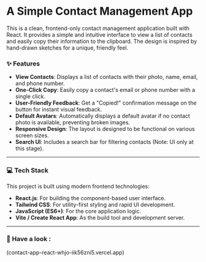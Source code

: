 #  A Simple Contact Management App

This is a clean, frontend-only contact management application built with React. It provides a simple and intuitive interface to view a list of contacts and easily copy their information to the clipboard. The design is inspired by hand-drawn sketches for a unique, friendly feel.



### ✨ Features

- **View Contacts**: Displays a list of contacts with their photo, name, email, and phone number.
- **One-Click Copy**: Easily copy a contact's email or phone number with a single click.
- **User-Friendly Feedback**: Get a "Copied!" confirmation message on the button for instant visual feedback.
- **Default Avatars**: Automatically displays a default avatar if no contact photo is available, preventing broken images.
- **Responsive Design**: The layout is designed to be functional on various screen sizes.
- **Search UI**: Includes a search bar for filtering contacts (Note: UI only at this stage).

***

### 💻 Tech Stack

This project is built using modern frontend technologies:

- **React.js**: For building the component-based user interface.
- **Tailwind CSS**: For utility-first styling and rapid UI development.
- **JavaScript (ES6+)**: For the core application logic.
- **Vite / Create React App**: As the build tool and development server.

***

### 🚀 Have a look :
(contact-app-react-whjo-iik56zni5.vercel.app)



